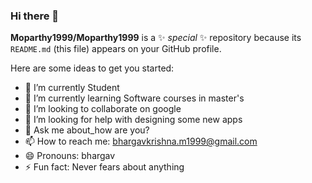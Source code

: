 ### Hi there 👋

**Moparthy1999/Moparthy1999** is a ✨ _special_ ✨ repository because its `README.md` (this file) appears on your GitHub profile.

Here are some ideas to get you started:

- 🔭 I’m currently Student
- 🌱 I’m currently learning Software courses in master's
- 👯 I’m looking to collaborate on google
- 🤔 I’m looking for help with designing some new apps
- 💬 Ask me about_how are you?
- 📫 How to reach me: bhargavkrishna.m1999@gmail.com
- 😄 Pronouns: bhargav
- ⚡ Fun fact: Never fears about anything
